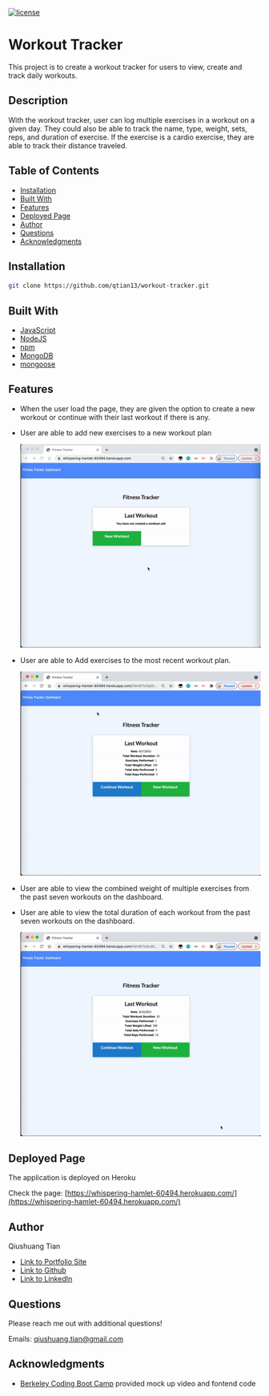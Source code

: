 [![license](https://img.shields.io/badge/License-MIT-blue.svg)](https://opensource.org/licenses/MIT)

# Workout Tracker

This project is to create a workout tracker for users to view, create and track daily workouts.

## Description

With the workout tracker, user can log multiple exercises in a workout on a given day. They could also be able to track the name, type, weight, sets, reps, and duration of exercise. If the exercise is a cardio exercise, they are able to track their distance traveled.

## Table of Contents
* [Installation](#installation)
* [Built With](#built-with)
* [Features](#features)
* [Deployed Page](#deployed-page)
* [Author](#author)
* [Questions](#questions)
* [Acknowledgments](#acknowledgments)

## Installation
```bash
git clone https://github.com/qtian13/workout-tracker.git
```

## Built With
* [JavaScript](https://www.javascript.com/)
* [NodeJS](https://nodejs.org/en/)
* [npm](https://www.npmjs.com/)
* [MongoDB](https://www.mongodb.com/)
* [mongoose](https://www.mongoose.com/)

## Features

* When the user load the page, they are given the option to create a new workout or continue with their last workout if there is any.
* User are able to add new exercises to a new workout plan

  <img src="assets/images/add.gif" alt="add-workout" width="500">
* User are able to Add exercises to the most recent workout plan.

  <img src="assets/images/continue.gif" alt="add-workout" width="500">
* User are able to view the combined weight of multiple exercises from the past seven workouts on the dashboard.
* User are able to view the total duration of each workout from the past seven workouts on the dashboard.

  <img src="assets/images/latest7.gif" alt="add-workout" width="500">

## Deployed Page
The application is deployed on Heroku

Check the page: [https://whispering-hamlet-60494.herokuapp.com/](https://whispering-hamlet-60494.herokuapp.com/)

## Author
Qiushuang Tian
- [Link to Portfolio Site](https://qtian13.github.io/myPortfolio/)
- [Link to Github](https://github.com/qtian13)
- [Link to LinkedIn](https://www.linkedin.com/in/qiushuang-tian-a9754248/)

## Questions
Please reach me out with additional questions!

Emails: qiushuang.tian@gmail.com

## Acknowledgments
- [Berkeley Coding Boot Camp](https://bootcamp.berkeley.edu/coding/) provided mock up video and fontend code